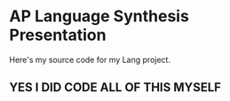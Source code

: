 # AP Language Synthesis Presentation

Here's my source code for my Lang project.

## YES I DID CODE ALL OF THIS MYSELF